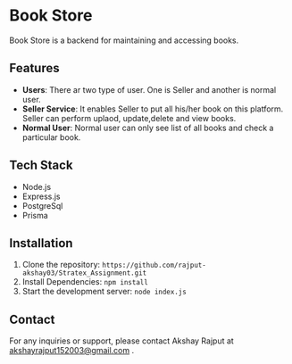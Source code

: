 # Book Store

Book Store is a backend for maintaining and accessing books.


## Features

- **Users**: There ar two type of user. One is Seller and another is normal user.
- **Seller Service**:  It enables Seller to put all his/her book on this platform. Seller can perform uplaod, update,delete and view books.
- **Normal User**:   Normal user can only see list of all books and check a particular book.

## Tech Stack

- Node.js 
- Express.js
- PostgreSql
- Prisma




## Installation
1. Clone the repository: `https://github.com/rajput-akshay03/Stratex_Assignment.git` 
2. Install Dependencies: `npm install`
3. Start the development server: `node index.js` 
## Contact
For any inquiries or support, please contact Akshay Rajput at akshayrajput152003@gmail.com .
